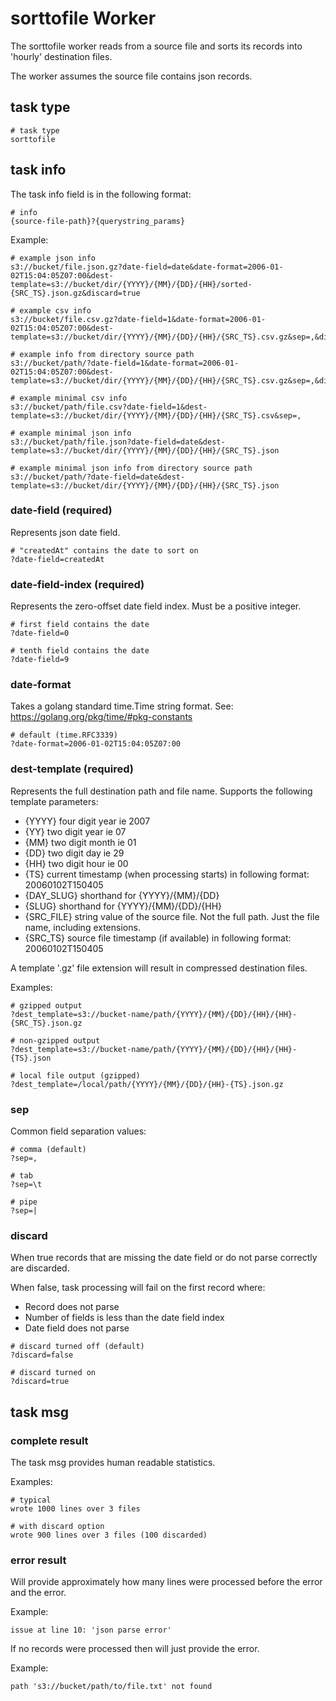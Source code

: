 # sorttofile Worker

The sorttofile worker reads from a source file and sorts its records into 'hourly'
destination files.

The worker assumes the source file contains json records. 

## task type

```
# task type
sorttofile
```

## task info

The task info field is in the following format:

```
# info 
{source-file-path}?{querystring_params}
```

Example:

```
# example json info
s3://bucket/file.json.gz?date-field=date&date-format=2006-01-02T15:04:05Z07:00&dest-template=s3://bucket/dir/{YYYY}/{MM}/{DD}/{HH}/sorted-{SRC_TS}.json.gz&discard=true

# example csv info
s3://bucket/file.csv.gz?date-field=1&date-format=2006-01-02T15:04:05Z07:00&dest-template=s3://bucket/dir/{YYYY}/{MM}/{DD}/{HH}/{SRC_TS}.csv.gz&sep=,&discard=true

# example info from directory source path
s3://bucket/path/?date-field=1&date-format=2006-01-02T15:04:05Z07:00&dest-template=s3://bucket/dir/{YYYY}/{MM}/{DD}/{HH}/{SRC_TS}.csv.gz&sep=,&discard=true

# example minimal csv info
s3://bucket/path/file.csv?date-field=1&dest-template=s3://bucket/dir/{YYYY}/{MM}/{DD}/{HH}/{SRC_TS}.csv&sep=,

# example minimal json info
s3://bucket/path/file.json?date-field=date&dest-template=s3://bucket/dir/{YYYY}/{MM}/{DD}/{HH}/{SRC_TS}.json

# example minimal json info from directory source path
s3://bucket/path/?date-field=date&dest-template=s3://bucket/dir/{YYYY}/{MM}/{DD}/{HH}/{SRC_TS}.json
```

### date-field (required)

Represents json date field.

```
# "createdAt" contains the date to sort on
?date-field=createdAt
```

### date-field-index (required)

Represents the zero-offset date field index. Must be a positive integer.

```
# first field contains the date
?date-field=0

# tenth field contains the date
?date-field=9
```

### date-format

Takes a golang standard time.Time string format. See: https://golang.org/pkg/time/#pkg-constants

```
# default (time.RFC3339)
?date-format=2006-01-02T15:04:05Z07:00
```

### dest-template (required)

Represents the full destination path and file name. Supports the following
template parameters:

- {YYYY}     four digit year ie 2007
- {YY}       two digit year ie 07
- {MM}       two digit month ie 01
- {DD}       two digit day ie 29
- {HH}       two digit hour ie 00
- {TS}       current timestamp (when processing starts) in following format: 20060102T150405
- {DAY_SLUG} shorthand for {YYYY}/{MM}/{DD}
- {SLUG}     shorthand for {YYYY}/{MM}/{DD}/{HH}
- {SRC_FILE} string value of the source file. Not the full path. Just the file name, including extensions.
- {SRC_TS}   source file timestamp (if available) in following format: 20060102T150405

A template '.gz' file extension will result in compressed destination files.

Examples:

```
# gzipped output
?dest_template=s3://bucket-name/path/{YYYY}/{MM}/{DD}/{HH}/{HH}-{SRC_TS}.json.gz

# non-gzipped output
?dest_template=s3://bucket-name/path/{YYYY}/{MM}/{DD}/{HH}/{HH}-{TS}.json 

# local file output (gzipped)
?dest_template=/local/path/{YYYY}/{MM}/{DD}/{HH}-{TS}.json.gz 
```

### sep

Common field separation values:

```
# comma (default)
?sep=,

# tab
?sep=\t

# pipe
?sep=|
```

### discard

When true records that are missing the date field or do not parse correctly are
discarded. 

When false, task processing will fail on the first record where:

- Record does not parse
- Number of fields is less than the date field index
- Date field does not parse

```
# discard turned off (default)
?discard=false

# discard turned on
?discard=true
```

## task msg

### complete result

The task msg provides human readable statistics.

Examples:

```
# typical
wrote 1000 lines over 3 files

# with discard option
wrote 900 lines over 3 files (100 discarded) 
```

### error result

Will provide approximately how many lines were processed 
before the error and the error.

Example:

```
issue at line 10: 'json parse error'
```

If no records were processed then will just provide the
error.

Example:

```
path 's3://bucket/path/to/file.txt' not found
```

